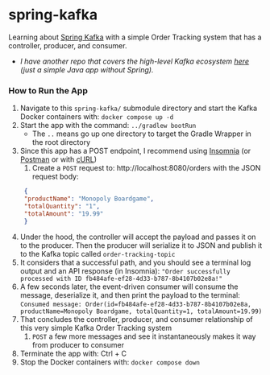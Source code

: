 # spring-kafka
Learning about [Spring Kafka](https://spring.io/projects/spring-kafka) with a simple Order Tracking system that has a
controller, producer, and consumer.
* _I have another repo that covers the high-level Kafka ecosystem [here](https://github.com/mai-thao/kafka-playground)
  (just a simple Java app without Spring)._

### How to Run the App
1) Navigate to this `spring-kafka/` submodule directory and start the Kafka Docker containers with: `docker compose up -d`
2) Start the app with the command: `../gradlew bootRun`
    * The `..` means go up one directory to target the Gradle Wrapper in the root directory
3) Since this app has a POST endpoint, I recommend using [Insomnia](https://insomnia.rest/features/api-testing) (or 
[Postman](https://www.postman.com/product/what-is-postman/) or with [cURL](https://stackoverflow.com/a/7173011))
    1) Create a `POST` request to: http://localhost:8080/orders with the JSON request body:
   ```json
    {
    "productName": "Monopoly Boardgame",
    "totalQuantity": "1",
    "totalAmount": "19.99"
    }
   ```
3) Under the hood, the controller will accept the payload and passes it on to the producer. Then the producer will serialize it to JSON and publish it to the Kafka topic called `order-tracking-topic`
4) It considers that a successful path, and you should see a terminal log output and an API response (in Insomnia): `"Order successfully processed with ID fb484afe-ef28-4d33-b787-8b4107b02e8a!"`
5) A few seconds later, the event-driven consumer will consume the message, deserialize it, and then print the payload to the terminal: `Consumed message: Order(id=fb484afe-ef28-4d33-b787-8b4107b02e8a, productName=Monopoly Boardgame, totalQuantity=1, totalAmount=19.99)` 
7) That concludes the controller, producer, and consumer relationship of this very simple Kafka Order Tracking system
   1) `POST` a few more messages and see it instantaneously makes it way from producer to consumer
8) Terminate the app with: Ctrl + C
6) Stop the Docker containers with: `docker compose down`
